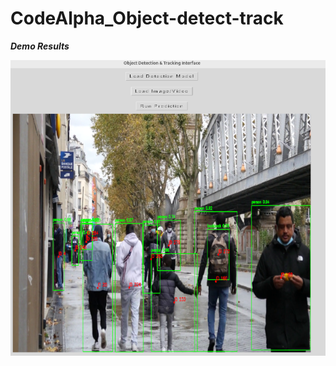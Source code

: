 # CodeAlpha_Object-detect-track



***Demo Results***
<p align="center">
    <img src="https://github.com/dvskabangira/CodeAlpha_Object-detect-track/blob/main/prediction_output.png", width="540">
